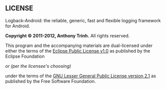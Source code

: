 LICENSE
--------

Logback-Android: the reliable, generic, fast and flexible logging framework
for Android.

**Copyright &copy; 2011-2012, Anthony Trinh.** All rights reserved. 

This program and the accompanying materials are dual-licensed under
either the terms of the [Eclipse Public License v1.0][1] as published by
the Eclipse Foundation
 
  *or (per the licensee's choosing)*
 
under the terms of the [GNU Lesser General Public License version 2.1][2]
as published by the Free Software Foundation.


 [1]: http://www.eclipse.org/legal/epl-v10.html
 [2]: http://www.gnu.org/licenses/lgpl-2.1.html
